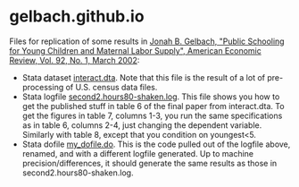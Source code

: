 # gelbach.github.io

Files for replication of some results in [Jonah B. Gelbach, "Public Schooling for Young Children and Maternal Labor Supply", American Economic Review, Vol. 92, No. 1, March 2002](https://www.aeaweb.org/articles?id=10.1257/000282802760015748): 
- Stata dataset [interact.dta](https://gelbach.github.io/howlarge/interact.dta). Note that this file is the result of a lot of pre-processing of U.S. census data files.
- Stata logfile [second2.hours80-shaken.log](https://gelbach.github.io/howlarge/second2.hours80-shaken.log). This file shows you how to get the published stuff in table 6 of the final paper from interact.dta. To get the figures in table 7, columns 1-3, you run the same specifications as in table 6, columns 2-4, just changing the dependent variable. Similarly with table 8, except that you condition on youngest<5.
- Stata dofile [my_dofile.do](https://gelbach.github.io/howlarge/my_dofile.do). This is the code pulled out of the logfile above, renamed, and with a different logfile generated. Up to machine precision/differences, it should generate the same results as those in second2.hours80-shaken.log.
